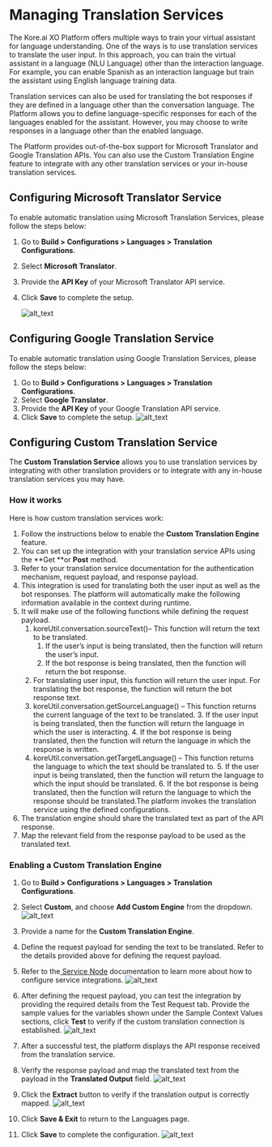 

# Managing Translation Services


The Kore.ai XO Platform offers multiple ways to train your virtual assistant for language understanding. One of the ways is to use translation services to translate the user input. In this approach, you can train the virtual assistant in a language (NLU Language) other than the interaction language. For example, you can enable Spanish as an interaction language but train the assistant using English language training data.

Translation services can also be used for translating the bot responses if they are defined in a language other than the conversation language. The Platform allows you to define language-specific responses for each of the languages enabled for the assistant. However, you may choose to write responses in a language other than the enabled language.

The Platform provides out-of-the-box support for Microsoft Translator and Google Translation APIs. You can also use the Custom Translation Engine feature to integrate with any other translation services or your in-house translation services.


## Configuring Microsoft Translator Service

To enable automatic translation using Microsoft Translation Services, please follow the steps below:



1. Go to **Build > Configurations > Languages > Translation Configurations**.
2. Select **Microsoft Translator**.
3. Provide the **API Key** of your Microsoft Translator API service.
4. Click **Save** to complete the setup.

    ![alt_text](images/mts(8).png "image_tooltip")



## Configuring Google Translation Service

To enable automatic translation using Google Translation Services, please follow the steps below: 



1. Go to **Build > Configurations > Languages > Translation Configurations**.
2. Select **Google Translator**.
3. Provide the **API Key** of your Google Translation API service.
4. Click **Save** to complete the setup.
![alt_text](images/mts(1).png "image_tooltip")



## Configuring Custom Translation Service

The **Custom Translation Service** allows you to use translation services by integrating with other translation providers or to integrate with any in-house translation services you may have.


### How it works

Here is how custom translation services work:



1. Follow the instructions below to enable the **Custom Translation Engine** feature.
2. You can set up the integration with your translation service APIs using the **Get **or **Post** method.
3. Refer to your translation service documentation for the authentication mechanism, request payload, and response payload.
4. This integration is used for translating both the user input as well as the bot responses. The platform will automatically make the following information available in the context during runtime.
5. It will make use of the following functions while defining the request payload.
    1. koreUtil.conversation.sourceText()– This function will return the text to be translated.
        1. If the user’s input is being translated, then the function will return the user’s input.
        2. If the bot response is being translated, then the function will return the bot response.
    2. For translating user input, this function will return the user input. For translating the bot response, the function will return the bot response text.
    3. koreUtil.conversation.getSourceLanguage() – This function returns the current language of the text to be translated.
        3. If the user input is being translated, then the function will return the language in which the user is interacting.
        4. If the bot response is being translated, then the function will return the language in which the response is written.
    4. koreUtil.conversation.getTargetLanguage() – This function returns the language to which the text should be translated to.
        5. If the user input is being translated, then the function will return the language to which the input should be translated.
        6. If the bot response is being translated, then the function will return the language to which the response should be translated.The platform invokes the translation service using the defined configurations.
6. The translation engine should share the translated text as part of the API response.
7. Map the relevant field from the response payload to be used as the translated text.


### Enabling a Custom Translation Engine



1. Go to **Build > Configurations > Languages > Translation Configurations**.
2. Select **Custom**, and choose **Add Custom Engine** from the dropdown. 
![alt_text](images/mts(7).png "image_tooltip")

3. Provide a name for the **Custom Translation Engine**.
4. Define the request payload for sending the text to be translated. Refer to the details provided above for defining the request payload.
5. Refer to the[ Service Node](https://developer.kore.ai/docs/bots/bot-builder-tool/dialog-task/working-with-the-service-node/#Define_a_Custom_Service) documentation to learn more about how to configure service integrations. 
![alt_text](images/mts(3).png "image_tooltip")

6. After defining the request payload, you can test the integration by providing the required details from the Test Request tab. Provide the sample values for the variables shown under the Sample Context Values sections, click **Test** to verify if the custom translation connection is established. 
![alt_text](images/mts(2).png "image_tooltip")

7. After a successful test, the platform displays the API response received from the translation service.
8. Verify the response payload and map the translated text from the payload in the **Translated Output** field. ![alt_text](images/mts(5).png "image_tooltip")

9. Click the **Extract** button to verify if the translation output is correctly mapped. 
![alt_text](images/mts(6).png "image_tooltip")

10. Click **Save & Exit** to return to the Languages page.
11. Click **Save** to complete the configuration. 
![alt_text](images/mts(4).png "image_tooltip")


